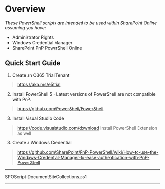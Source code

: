 # Overview

_These PowerShell scripts are intended to be used within SharePoint Online assuming you have:_
* Administrator Rights
* Windows Credential Manager
* SharePoint PnP PowerShell Online

## Quick Start Guide
1. Create an O365 Trial Tenant
  > https://aka.ms/e5trial 
2. Install PowerShell 5 - Latest versions of PowerShell are not compatible with PnP.
  > https://github.com/PowerShell/PowerShell
3. Install Visual Studio Code
  > https://code.visualstudio.com/download
  > Install PowerShell Extension as well
3. Create a Windows Credential
  > https://github.com/SharePoint/PnP-PowerShell/wiki/How-to-use-the-Windows-Credential-Manager-to-ease-authentication-with-PnP-PowerShell

***
SPOScript-DocumentSiteCollections.ps1


***
